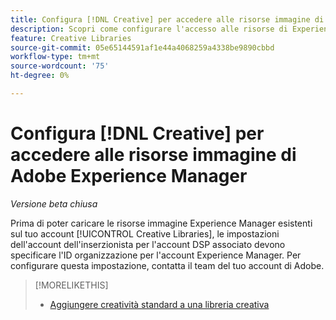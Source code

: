 ```yaml
---
title: Configura [!DNL Creative] per accedere alle risorse immagine di Adobe Experience Manager
description: Scopri come configurare l'accesso alle risorse di Experience Manager in [!DNL Creative].
feature: Creative Libraries
source-git-commit: 05e65144591af1e44a4068259a4338be9890cbbd
workflow-type: tm+mt
source-wordcount: '75'
ht-degree: 0%

---
```


# Configura [!DNL Creative] per accedere alle risorse immagine di Adobe Experience Manager

*Versione beta chiusa*

<!-- Is this relevant only to standard creatives? If so, then move into Standard Creatives chapter from where it is now -->

Prima di poter caricare le risorse immagine Experience Manager esistenti sul tuo account [!UICONTROL Creative Libraries], le impostazioni dell&#39;account dell&#39;inserzionista per l&#39;account DSP associato devono specificare l&#39;ID organizzazione per l&#39;account Experience Manager. Per configurare questa impostazione, contatta il team del tuo account di Adobe.

>[!MORELIKETHIS]
>
>* [Aggiungere creatività standard a una libreria creativa](creative-add-standard.md)
